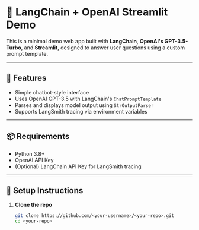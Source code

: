 # 🤖 LangChain + OpenAI Streamlit Demo

This is a minimal demo web app built with **LangChain**, **OpenAI's GPT-3.5-Turbo**, and **Streamlit**, designed to answer user questions using a custom prompt template.

---

## 🚀 Features

- Simple chatbot-style interface
- Uses OpenAI GPT-3.5 with LangChain's `ChatPromptTemplate`
- Parses and displays model output using `StrOutputParser`
- Supports LangSmith tracing via environment variables

---

## 📦 Requirements

- Python 3.8+
- OpenAI API Key
- (Optional) LangChain API Key for LangSmith tracing

---

## 🔧 Setup Instructions

1. **Clone the repo**
   ```bash
   git clone https://github.com/<your-username>/<your-repo>.git
   cd <your-repo>
